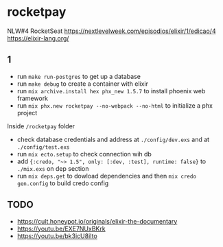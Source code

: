 # rocketpay

NLW#4 RocketSeat
https://nextlevelweek.com/episodios/elixir/1/edicao/4
https://elixir-lang.org/

## 1

- run `make run-postgres` to get up a database
- run `make debug` to create a container with elixir
- run `mix archive.install hex phx_new 1.5.7` to install phoenix web framework
- run `mix phx.new rocketpay --no-webpack --no-html` to initialize a phx project

Inside `/rocketpay` folder

- check database credentials and address at `./config/dev.exs` and at `./config/test.exs`
- run `mix ecto.setup` to check connection wih db
- add `{:credo, "~> 1.5", only: [:dev, :test], runtime: false}` to `./mix.exs` on dep section
- run `mix deps.get` to dowload dependencies and then `mix credo gen.config` to build credo config

## TODO

- https://cult.honeypot.io/originals/elixir-the-documentary
- https://youtu.be/EXE7NUxBKrk
- https://youtu.be/bk3icU8iIto
